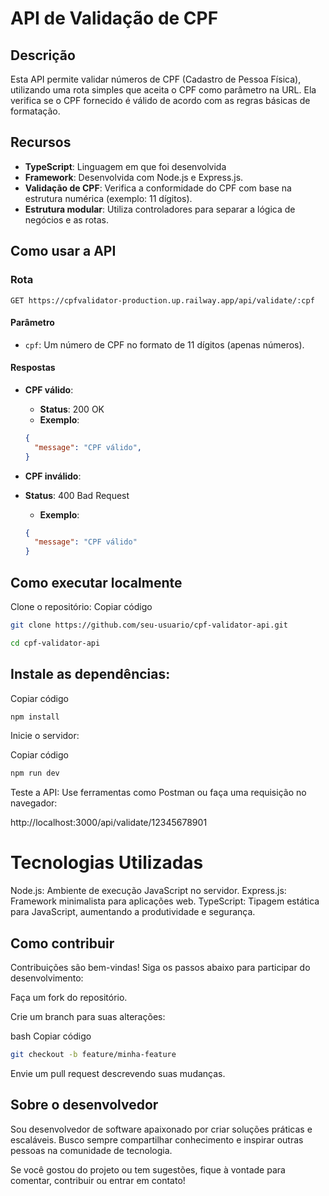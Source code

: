 # API de Validação de CPF

## Descrição

Esta API permite validar números de CPF (Cadastro de Pessoa Física), utilizando uma rota simples que aceita o CPF como parâmetro na URL. Ela verifica se o CPF fornecido é válido de acordo com as regras básicas de formatação.

## Recursos
- **TypeScript**: Linguagem em que foi desenvolvida
- **Framework**: Desenvolvida com Node.js e Express.js.
- **Validação de CPF**: Verifica a conformidade do CPF com base na estrutura numérica (exemplo: 11 dígitos).
- **Estrutura modular**: Utiliza controladores para separar a lógica de negócios e as rotas.

## Como usar a API

### Rota

`GET https://cpfvalidator-production.up.railway.app/api/validate/:cpf`

#### Parâmetro

- `cpf`: Um número de CPF no formato de 11 dígitos (apenas números).

#### Respostas

- **CPF válido**:

  - **Status**: 200 OK
  - **Exemplo**:

  ```json
  {
    "message": "CPF válido",
  }

- **CPF inválido**:

- **Status**: 400 Bad Request
  - **Exemplo**:

  ```json
  {
    "message": "CPF válido"
  }


## Como executar localmente 

Clone o repositório:
Copiar código
```bash
git clone https://github.com/seu-usuario/cpf-validator-api.git
````
```bash
cd cpf-validator-api
````
## Instale as dependências:
Copiar código
````bash
npm install
````

Inicie o servidor:

Copiar código
````bash
npm run dev
````
Teste a API: Use ferramentas como Postman ou faça uma requisição no navegador:


http://localhost:3000/api/validate/12345678901

# Tecnologias Utilizadas

Node.js: Ambiente de execução JavaScript no servidor.
Express.js: Framework minimalista para aplicações web.
TypeScript: Tipagem estática para JavaScript, aumentando a produtividade e segurança.

## Como contribuir
Contribuições são bem-vindas! Siga os passos abaixo para participar do desenvolvimento:

Faça um fork do repositório.

Crie um branch para suas alterações:

bash
Copiar código
````bash
git checkout -b feature/minha-feature
````
Envie um pull request descrevendo suas mudanças.

## Sobre o desenvolvedor
Sou desenvolvedor de software apaixonado por criar soluções práticas e escaláveis. Busco sempre compartilhar conhecimento e inspirar outras pessoas na comunidade de tecnologia.

Se você gostou do projeto ou tem sugestões, fique à vontade para comentar, contribuir ou entrar em contato!
